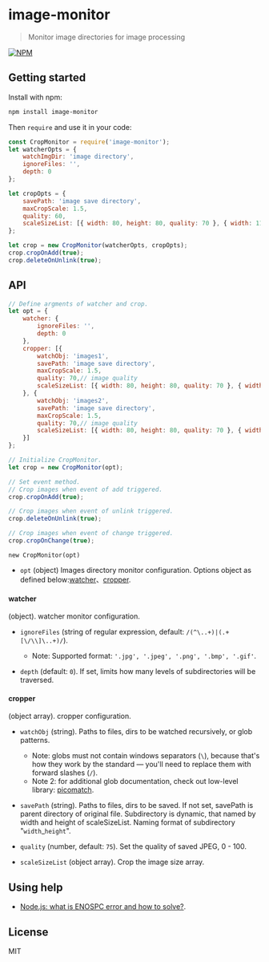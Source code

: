# image-monitor

> Monitor image directories for image processing

[![NPM](https://nodei.co/npm/image-monitor.png)](https://www.npmjs.com/package/image-monitor)

## Getting started
Install with npm:

```sh
npm install image-monitor
```

Then `require` and use it in your code:

```javascript
const CropMonitor = require('image-monitor');
let watcherOpts = {
    watchImgDir: 'image directory',
    ignoreFiles: '',
    depth: 0
};

let cropOpts = {
    savePath: 'image save directory',
    maxCropScale: 1.5,
    quality: 60,
    scaleSizeList: [{ width: 80, height: 80, quality: 70 }, { width: 110, height: 110, quality: 70 }, { width: 240, height: 240, quality: 70 }]
};

let crop = new CropMonitor(watcherOpts, cropOpts);
crop.cropOnAdd(true);
crop.deleteOnUnlink(true);
```

## API

```javascript
// Define argments of watcher and crop.
let opt = {
    watcher: {
        ignoreFiles: '',
        depth: 0
    },
    cropper: [{
        watchObj: 'images1',
        savePath: 'image save directory',
        maxCropScale: 1.5,
        quality: 70,// image quality
        scaleSizeList: [{ width: 80, height: 80, quality: 70 }, { width: 110, height: 110, quality: 70 }, { width: 240, height: 240, quality: 70 }, { width: 400, height: 400, quality: 70 }, { width: 800, height: 800, quality: 70 }, { width: 960, height: 960, quality: 70 }]
    }, {
        watchObj: 'images2',
        savePath: 'image save directory',
        maxCropScale: 1.5,
        quality: 70,// image quality
        scaleSizeList: [{ width: 80, height: 80, quality: 70 }, { width: 110, height: 110, quality: 70 }, { width: 240, height: 240, quality: 70 }, { width: 400, height: 400, quality: 70 }, { width: 800, height: 800, quality: 70 }, { width: 960, height: 960, quality: 70 }]
    }]
};

// Initialize CropMonitor.
let crop = new CropMonitor(opt);

// Set event method.
// Crop images when event of add triggered.
crop.cropOnAdd(true);

// Crop images when event of unlink triggered.
crop.deleteOnUnlink(true);

// Crop images when event of change triggered.
crop.cropOnChange(true);
```

`new CropMonitor(opt)`

* `opt` (object) Images directory monitor configuration. Options object as defined below:[watcher](#watcher)、[cropper](#cropper).

#### watcher

(object). watcher monitor configuration.

* `ignoreFiles` (string of regular expression, default: `/(^\..+)|(.+[\/\\]\..+)/`).
    - Note: Supported format: `'.jpg', '.jpeg', '.png', '.bmp', '.gif'`.

* `depth` (default: `0`). If set, limits how many levels of
subdirectories will be traversed.

#### cropper

(object array). cropper configuration.

* `watchObj` (string). Paths to files, dirs to be watched recursively, or glob patterns.
    - Note: globs must not contain windows separators (`\`),
    because that's how they work by the standard —
    you'll need to replace them with forward slashes (`/`).
    - Note 2: for additional glob documentation, check out low-level
    library: [picomatch](https://github.com/micromatch/picomatch).

* `savePath` (string). Paths to files, dirs to be saved. If not set, savePath is parent directory of original file. Subdirectory is dynamic, that named by width and height of scaleSizeList.
Naming format of subdirectory "`width`_`height`".

* `quality` (number, default: `75`). Set the quality of saved JPEG, 0 - 100.


* `scaleSizeList` (object array). Crop the image size array.

## Using help

* [Node.js: what is ENOSPC error and how to solve?](https://stackoverflow.com/questions/22475849/node-js-what-is-enospc-error-and-how-to-solve).

## License

MIT